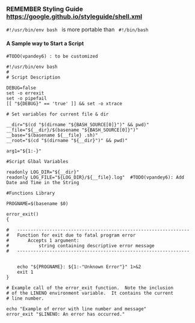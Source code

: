 ### REMEMBER Styling Guide https://google.github.io/styleguide/shell.xml

```#!/usr/bin/env bash ``` is more portable than ``` #!/bin/bash```

#### A Sample way to Start a Script

```
#TODO(vpandey6) : to be customized  

#!/usr/bin/env bash
#
# Script Description

DEBUG=false
set -o errexit
set -o pipefail
[[ "${DEBUG}" == 'true' ]] && set -o xtrace

# Set variables for current file & dir

__dir="$(cd "$(dirname "${BASH_SOURCE[0]}")" && pwd)"
__file="${__dir}/$(basename "${BASH_SOURCE[0]}")"
__base="$(basename ${__file} .sh)"
__root="$(cd "$(dirname "${__dir}")" && pwd)" 

arg1="${1:-}"

#Script Glbal Variables

readonly LOG_DIR="${__dir}"
readonly LOG_FILE="${LOG_DIR}/${__file}.log"  #TODO(vpandey6): Add Date and Time in the String

#Functions Library

PROGNAME=$(basename $0)

error_exit()
{

#	----------------------------------------------------------------
#	Function for exit due to fatal program error
#		Accepts 1 argument:
#			string containing descriptive error message
#	----------------------------------------------------------------


	echo "${PROGNAME}: ${1:-"Unknown Error"}" 1>&2
	exit 1
}

# Example call of the error_exit function.  Note the inclusion
# of the LINENO environment variable.  It contains the current
# line number.

echo "Example of error with line number and message"
error_exit "$LINENO: An error has occurred."

```


